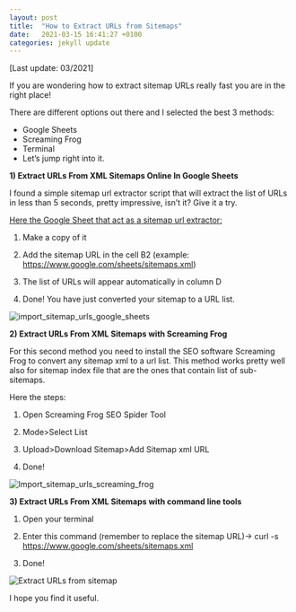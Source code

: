 ```yaml
---
layout: post
title:  "How to Extract URLs from Sitemaps"
date:   2021-03-15 16:41:27 +0100
categories: jekyll update
---
```

[Last update: 03/2021]

If you are wondering how to extract sitemap URLs really fast you are in the right place!

There are different options out there and I selected the best 3 methods:

- Google Sheets
- Screaming Frog
- Terminal
- Let’s jump right into it.



**1) Extract URLs From XML Sitemaps Online In Google Sheets**

I found a simple sitemap url extractor script that will extract the list of URLs in less than 5 seconds, pretty impressive, isn’t it? Give it a try.

[Here the Google Sheet that act as a sitemap url extractor:](https://docs.google.com/spreadsheets/d/1-QiRWQVHqg7nL56Uwy_kqHt8i53oaq4yvG7duGIW3C4/copy])


1. Make a copy of it

2. Add the sitemap URL in the cell B2 (example: https://www.google.com/sheets/sitemaps.xml)

3. The list of URLs will appear automatically in column D

4. Done! You have just converted your sitemap to a URL list.

![import_sitemap_urls_google_sheets](https://user-images.githubusercontent.com/61537859/111198585-0213d000-85c0-11eb-9fe1-f674f5db8e86.jpg)



**2) Extract URLs From XML Sitemaps with Screaming Frog**

For this second method you need to install the SEO software Screaming Frog to convert any sitemap xml to a url list. This method works pretty well also for sitemap index file that are the ones that contain list of sub-sitemaps.

Here the steps:

1. Open Screaming Frog SEO Spider Tool

2. Mode>Select List

3. Upload>Download Sitemap>Add Sitemap xml URL

4. Done!

![Import_sitemap_urls_screaming_frog](https://user-images.githubusercontent.com/61537859/111198474-e14b7a80-85bf-11eb-8ea3-3cce18dea492.jpg)



**3) Extract URLs From XML Sitemaps with command line tools**
1. Open your terminal

2. Enter this command (remember to replace the sitemap URL)-> curl -s https://www.google.com/sheets/sitemaps.xml

3. Done!

![Extract URLs from sitemap](https://user-images.githubusercontent.com/61537859/111198366-c37e1580-85bf-11eb-8484-2d4c5ec3816c.gif)


I hope you find it useful.


